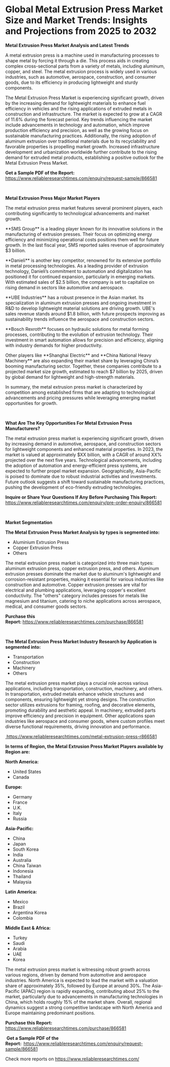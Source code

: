<p><h1>Global Metal Extrusion Press Market Size and Market Trends: Insights and Projections from 2025 to 2032</h1></p><p><strong>Metal Extrusion Press Market Analysis and Latest Trends</strong></p>
<p><p>A metal extrusion press is a machine used in manufacturing processes to shape metal by forcing it through a die. This process aids in creating complex cross-sectional parts from a variety of metals, including aluminum, copper, and steel. The metal extrusion process is widely used in various industries, such as automotive, aerospace, construction, and consumer goods, due to its efficiency in producing lightweight and sturdy components.</p><p>The Metal Extrusion Press Market is experiencing significant growth, driven by the increasing demand for lightweight materials to enhance fuel efficiency in vehicles and the rising applications of extruded metals in construction and infrastructure. The market is expected to grow at a CAGR of 11.6% during the forecast period. Key trends influencing the market include advancements in technology and automation, which improve production efficiency and precision, as well as the growing focus on sustainable manufacturing practices. Additionally, the rising adoption of aluminum extrusion over traditional materials due to its recyclability and favorable properties is propelling market growth. Increased infrastructure development and urbanization worldwide further contribute to the rising demand for extruded metal products, establishing a positive outlook for the Metal Extrusion Press Market.</p></p>
<p><strong>Get a Sample PDF of the Report:&nbsp;</strong> <a href="https://www.reliableresearchtimes.com/enquiry/request-sample/866581?utm_campaign=2774&utm_medium=2&utm_source=Github&utm_content=ia&utm_term=10042025&utm_id=metal-extrusion-press">https://www.reliableresearchtimes.com/enquiry/request-sample/866581</a></p>
<p>&nbsp;</p>
<p><strong>Metal Extrusion Press Major Market Players</strong></p>
<p><p>The metal extrusion press market features several prominent players, each contributing significantly to technological advancements and market growth. </p><p>**SMS Group** is a leading player known for its innovative solutions in the manufacturing of extrusion presses. Their focus on optimizing energy efficiency and minimizing operational costs positions them well for future growth. In the last fiscal year, SMS reported sales revenue of approximately $3 billion.</p><p>**Danieli** is another key competitor, renowned for its extensive portfolio in metal processing technologies. As a leading provider of extrusion technology, Danieli’s commitment to automation and digitalization has positioned it for continued expansion, particularly in emerging markets. With estimated sales of $2.5 billion, the company is set to capitalize on rising demand in sectors like automotive and aerospace.</p><p>**UBE Industries** has a robust presence in the Asian market. Its specialization in aluminum extrusion presses and ongoing investment in R&D to develop lightweight material solutions are driving growth. UBE's sales revenue stands around $1.8 billion, with future prospects improving as sustainability trends influence the aerospace and construction sectors.</p><p>**Bosch Rexroth** focuses on hydraulic solutions for metal forming processes, contributing to the evolution of extrusion technology. Their investment in smart automation allows for precision and efficiency, aligning with industry demands for higher productivity.</p><p>Other players like **Shanghai Electric** and **China National Heavy Machinery** are also expanding their market share by leveraging China’s booming manufacturing sector. Together, these companies contribute to a projected market size growth, estimated to reach $7 billion by 2025, driven by global demand for lightweight and high-strength materials.</p><p>In summary, the metal extrusion press market is characterized by competition among established firms that are adapting to technological advancements and pricing pressures while leveraging emerging market opportunities for growth.</p></p>
<p>&nbsp;</p>
<p><strong>What Are The Key Opportunities For Metal Extrusion Press Manufacturers?</strong></p>
<p><p>The metal extrusion press market is experiencing significant growth, driven by increasing demand in automotive, aerospace, and construction sectors for lightweight components and enhanced material properties. In 2023, the market is valued at approximately $XX billion, with a CAGR of around XX% projected over the next five years. Technological advancements, including the adoption of automation and energy-efficient press systems, are expected to further propel market expansion. Geographically, Asia-Pacific is poised to dominate due to robust industrial activities and investments. Future outlook suggests a shift toward sustainable manufacturing practices, pushing the development of eco-friendly extruding technologies.</p></p>
<p><strong>Inquire or Share Your Questions If Any Before Purchasing This Report:</strong> <a href="https://www.reliableresearchtimes.com/enquiry/pre-order-enquiry/866581?utm_campaign=2774&utm_medium=2&utm_source=Github&utm_content=ia&utm_term=10042025&utm_id=metal-extrusion-press">https://www.reliableresearchtimes.com/enquiry/pre-order-enquiry/866581</a></p>
<p>&nbsp;</p>
<p><strong>Market Segmentation</strong></p>
<p><strong>The Metal Extrusion Press Market Analysis by types is segmented into:</strong></p>
<p><ul><li>Aluminium Extrusion Press</li><li>Copper Extrusion Press</li><li>Others</li></ul></p>
<p><p>The metal extrusion press market is categorized into three main types: aluminum extrusion press, copper extrusion press, and others. Aluminum extrusion presses dominate the market due to aluminum's lightweight and corrosion-resistant properties, making it essential for various industries like construction and automotive. Copper extrusion presses are vital for electrical and plumbing applications, leveraging copper's excellent conductivity. The "others" category includes presses for metals like magnesium and titanium, catering to niche applications across aerospace, medical, and consumer goods sectors.</p></p>
<p><strong>Purchase this Report:&nbsp;</strong><a href="https://www.reliableresearchtimes.com/purchase/866581?utm_campaign=2774&utm_medium=2&utm_source=Github&utm_content=ia&utm_term=10042025&utm_id=metal-extrusion-press">https://www.reliableresearchtimes.com/purchase/866581</a></p>
<p>&nbsp;</p>
<p><strong>The Metal Extrusion Press Market Industry Research by Application is segmented into:</strong></p>
<p><ul><li>Transportation</li><li>Construction</li><li>Machinery</li><li>Others</li></ul></p>
<p><p>The metal extrusion press market plays a crucial role across various applications, including transportation, construction, machinery, and others. In transportation, extruded metals enhance vehicle structures and components, ensuring lightweight yet strong designs. The construction sector utilizes extrusions for framing, roofing, and decorative elements, promoting durability and aesthetic appeal. In machinery, extruded parts improve efficiency and precision in equipment. Other applications span industries like aerospace and consumer goods, where custom profiles meet diverse functional requirements, driving innovation and performance.</p></p>
<p><a href="https://www.reliableresearchtimes.com/metal-extrusion-press-r866581?utm_campaign=2774&utm_medium=2&utm_source=Github&utm_content=ia&utm_term=10042025&utm_id=metal-extrusion-press">&nbsp;https://www.reliableresearchtimes.com/metal-extrusion-press-r866581</a></p>
<p><strong>In terms of Region, the Metal Extrusion Press Market Players available by Region are:</strong></p>
<p>
    <p> <strong> North America: </strong>
        <ul>
            <li>United States</li>
            <li>Canada</li>
        </ul>
        </p> 
    <p> <strong> Europe: </strong>
        <ul>
            <li>Germany</li>
            <li>France</li>
            <li>U.K.</li>
            <li>Italy</li>
            <li>Russia</li>
        </ul>
        </p> 
    <p> <strong> Asia-Pacific: </strong>
        <ul>
            <li>China</li>
            <li>Japan</li>
            <li>South Korea</li>
            <li>India</li>
            <li>Australia</li>
            <li>China Taiwan</li>
            <li>Indonesia</li>
            <li>Thailand</li>
            <li>Malaysia</li>
        </ul>
        </p> 
    <p> <strong> Latin America: </strong>
        <ul>
            <li>Mexico</li>
            <li>Brazil</li>
            <li>Argentina Korea</li>
            <li>Colombia</li>
        </ul>
        </p> 
    <p> <strong> Middle East & Africa: </strong>
        <ul>
            <li>Turkey</li>
            <li>Saudi</li>
            <li>Arabia</li>
            <li>UAE</li>
            <li>Korea</li>
        </ul>
    </p>
    </p>
<p><p>The metal extrusion press market is witnessing robust growth across various regions, driven by demand from automotive and aerospace industries. North America is expected to lead the market with a valuation share of approximately 35%, followed by Europe at around 30%. The Asia-Pacific (APAC) region is rapidly expanding, contributing about 25% to the market, particularly due to advancements in manufacturing technologies in China, which holds roughly 15% of the market share. Overall, regional dynamics suggest a strong competitive landscape with North America and Europe maintaining predominant positions.</p></p>
<p><strong>Purchase this Report: </strong><a href="https://www.reliableresearchtimes.com/purchase/866581?utm_campaign=2774&utm_medium=2&utm_source=Github&utm_content=ia&utm_term=10042025&utm_id=metal-extrusion-press">https://www.reliableresearchtimes.com/purchase/866581</a></p>
<p>&nbsp;<strong>Get a Sample PDF of the Report:&nbsp;&nbsp;</strong><a href="https://www.reliableresearchtimes.com/enquiry/request-sample/866581?utm_campaign=2774&utm_medium=2&utm_source=Github&utm_content=ia&utm_term=10042025&utm_id=metal-extrusion-press">https://www.reliableresearchtimes.com/enquiry/request-sample/866581</a></p>
<p><strong></strong></p>
<p>Check more reports on <a href="https://www.reliableresearchtimes.com/?utm_campaign=2774&utm_medium=2&utm_source=Github&utm_content=ia&utm_term=10042025&utm_id=metal-extrusion-press">https://www.reliableresearchtimes.com/</a></p>